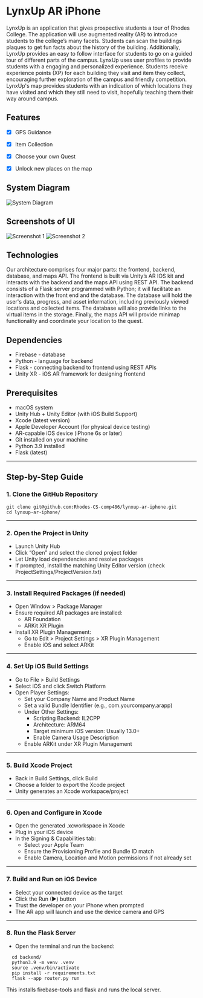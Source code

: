 # LynxUp AR iPhone
LynxUp is an application that gives prospective students a tour of Rhodes College. The application will use augmented reality (AR) to introduce students to the college’s many facets. Students can scan the buildings plaques to get fun facts about the history of the building. Additionally, LynxUp provides an easy to follow interface for students to go on a guided tour of different parts of the campus. LynxUp uses user profiles to provide students with a engaging and personalized experience. Students receive experience points (XP) for each building they visit and item they collect, encouraging further exploration of the campus and friendly competition. LynxUp's map provides students with an indication of which locations they have visited and which they still need to visit, hopefully teaching them their way around campus.


## Features
 - [X] GPS Guidance
 - [X] Item Collection
 - [X] Choose your own Quest
 - [X] Unlock new places on the map


## System Diagram
![System Diagram](assets/diagram.png)

## Screenshots of UI
![Screenshot 1](assets/screenshot_1.png)
![Screenshot 2](assets/screenshot_2.png)

## Technologies
Our architecture comprises four major parts: the frontend, backend, database, and maps API. The frontend is built via Unity’s AR IOS kit and interacts with the backend and the maps API using REST API. The backend consists of a Flask server programmed with Python; it will facilitate an interaction with the front end and the database. The database will hold the user's data, progress, and asset information, including previously viewed locations and collected items. The database will also provide links to the virtual items in the storage. Finally, the maps API will provide minimap functionality and coordinate your location to the quest.

## Dependencies
- Firebase - database
- Python - language for backend
- Flask - connecting backend to frontend using REST APIs
- Unity XR - iOS AR framework for designing frontend


## Prerequisites
- macOS system  
- Unity Hub + Unity Editor (with iOS Build Support)  
- Xcode (latest version)  
- Apple Developer Account (for physical device testing)  
- AR-capable iOS device (iPhone 6s or later)  
- Git installed on your machine  
- Python 3.9 installed  
- Flask (latest)  

---

## Step-by-Step Guide

### 1. Clone the GitHub Repository
```
git clone git@github.com:Rhodes-CS-comp486/lynxup-ar-iphone.git  
cd lynxup-ar-iphone/
```
---

### 2. Open the Project in Unity
- Launch Unity Hub  
- Click “Open” and select the cloned project folder  
- Let Unity load dependencies and resolve packages  
- If prompted, install the matching Unity Editor version (check ProjectSettings/ProjectVersion.txt)

---

### 3. Install Required Packages (if needed)
- Open Window > Package Manager  
- Ensure required AR packages are installed:  
  - AR Foundation  
  - ARKit XR Plugin  
- Install XR Plugin Management:  
  - Go to Edit > Project Settings > XR Plugin Management  
  - Enable iOS and select ARKit

---

### 4. Set Up iOS Build Settings
- Go to File > Build Settings  
- Select iOS and click Switch Platform  
- Open Player Settings:  
  - Set your Company Name and Product Name  
  - Set a valid Bundle Identifier (e.g., com.yourcompany.arapp)  
  - Under Other Settings:  
    - Scripting Backend: IL2CPP  
    - Architecture: ARM64  
    - Target minimum iOS version: Usually 13.0+  
    - Enable Camera Usage Description  
  - Enable ARKit under XR Plugin Management

---

### 5. Build Xcode Project
- Back in Build Settings, click Build  
- Choose a folder to export the Xcode project  
- Unity generates an Xcode workspace/project

---

### 6. Open and Configure in Xcode
- Open the generated .xcworkspace in Xcode  
- Plug in your iOS device  
- In the Signing & Capabilities tab:  
  - Select your Apple Team  
  - Ensure the Provisioning Profile and Bundle ID match  
  - Enable Camera, Location and Motion permissions if not already set

---

### 7. Build and Run on iOS Device
- Select your connected device as the target  
- Click the Run (▶) button  
- Trust the developer on your iPhone when prompted  
- The AR app will launch and use the device camera and GPS

---

### 8. Run the Flask Server
- Open the terminal and run the backend:
```
  cd backend/  
  python3.9 -m venv .venv  
  source .venv/bin/activate  
  pip install -r requirements.txt  
  flask --app router.py run  
```

This installs firebase-tools and flask and runs the local server.
